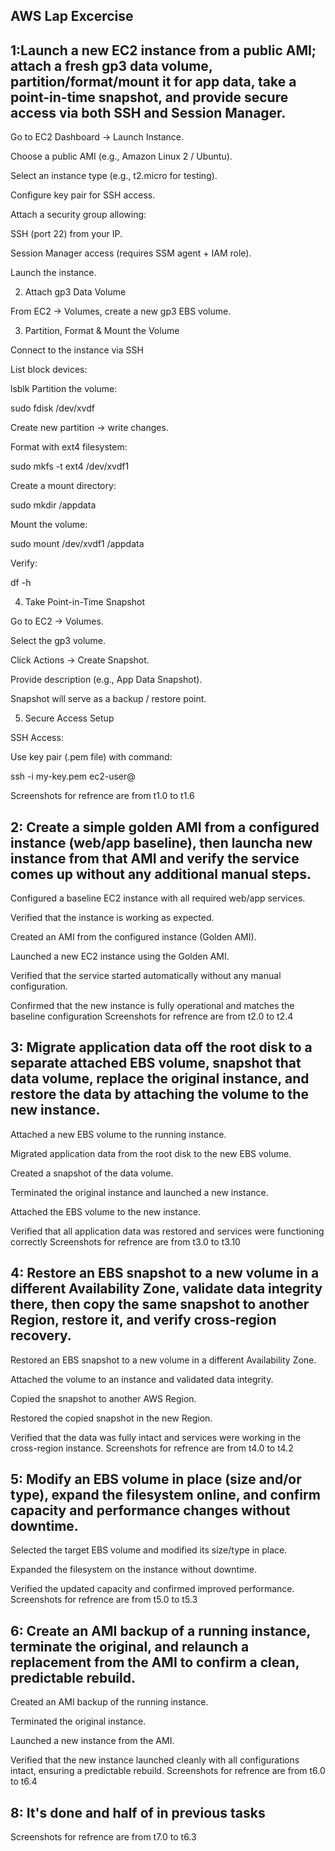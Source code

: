 ## AWS Lap Excercise 
## 1:Launch a new EC2 instance from a public AMI; attach a fresh gp3 data volume, partition/format/mount it for app data, take a point-in-time snapshot, and provide secure access via both SSH and Session Manager.

Go to EC2 Dashboard → Launch Instance.

Choose a public AMI (e.g., Amazon Linux 2 / Ubuntu).

Select an instance type (e.g., t2.micro for testing).

Configure key pair for SSH access.

Attach a security group allowing:

SSH (port 22) from your IP.

Session Manager access (requires SSM agent + IAM role).

Launch the instance.

2. Attach gp3 Data Volume

From EC2 → Volumes, create a new gp3 EBS volume.

3. Partition, Format & Mount the Volume

Connect to the instance via SSH 

List block devices:

lsblk
Partition the volume:

sudo fdisk /dev/xvdf


Create new partition → write changes.

Format with ext4 filesystem:

sudo mkfs -t ext4 /dev/xvdf1


Create a mount directory:

sudo mkdir /appdata


Mount the volume:

sudo mount /dev/xvdf1 /appdata


Verify:

df -h


4. Take Point-in-Time Snapshot

Go to EC2 → Volumes.

Select the gp3 volume.

Click Actions → Create Snapshot.

Provide description (e.g., App Data Snapshot).

Snapshot will serve as a backup / restore point.

5. Secure Access Setup

SSH Access:

Use key pair (.pem file) with command:

ssh -i my-key.pem ec2-user@<public-ip>

Screenshots for refrence are from t1.0 to t1.6

## 2: Create a simple golden AMI from a configured instance (web/app baseline), then launcha new instance from that AMI and verify the service comes up without any additional manual steps.

Configured a baseline EC2 instance with all required web/app services.

Verified that the instance is working as expected.

Created an AMI from the configured instance (Golden AMI).

Launched a new EC2 instance using the Golden AMI.

Verified that the service started automatically without any manual configuration.

Confirmed that the new instance is fully operational and matches the baseline configuration
Screenshots for refrence are from t2.0 to t2.4

## 3: Migrate application data off the root disk to a separate attached EBS volume, snapshot that data volume, replace the original instance, and restore the data by attaching the volume to the new instance.

Attached a new EBS volume to the running instance.

Migrated application data from the root disk to the new EBS volume.

Created a snapshot of the data volume.

Terminated the original instance and launched a new instance.

Attached the EBS volume to the new instance.

Verified that all application data was restored and services were functioning correctly
Screenshots for refrence are from t3.0 to t3.10

## 4: Restore an EBS snapshot to a new volume in a different Availability Zone, validate data integrity there, then copy the same snapshot to another Region, restore it, and verify cross‑region recovery.

Restored an EBS snapshot to a new volume in a different Availability Zone.

Attached the volume to an instance and validated data integrity.

Copied the snapshot to another AWS Region.

Restored the copied snapshot in the new Region.

Verified that the data was fully intact and services were working in the cross-region instance.
Screenshots for refrence are from t4.0 to t4.2

## 5: Modify an EBS volume in place (size and/or type), expand the filesystem online, and confirm capacity and performance changes without downtime.

Selected the target EBS volume and modified its size/type in place.

Expanded the filesystem on the instance without downtime.

Verified the updated capacity and confirmed improved performance.
Screenshots for refrence are from t5.0 to t5.3

## 6: Create an AMI backup of a running instance, terminate the original, and relaunch a replacement from the AMI to confirm a clean, predictable rebuild.

Created an AMI backup of the running instance.

Terminated the original instance.

Launched a new instance from the AMI.

Verified that the new instance launched cleanly with all configurations intact, ensuring a predictable rebuild.
Screenshots for refrence are from t6.0 to t6.4

## 8: It's done and half of in previous tasks
Screenshots for refrence are from t7.0 to t6.3

